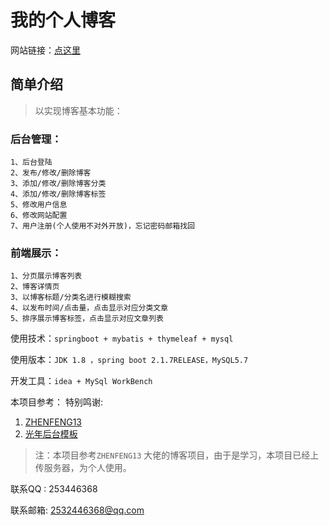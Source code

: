 # 我的个人博客
网站链接：[点这里](http://www.aloneblog.cn)
## 简单介绍
> 以实现博客基本功能：

### 后台管理：
    1、后台登陆
    2、发布/修改/删除博客
    3、添加/修改/删除博客分类
    4、添加/修改/删除博客标签
    5、修改用户信息
    6、修改网站配置
    7、用户注册(个人使用不对外开放)，忘记密码邮箱找回
### 前端展示：
    1、分页展示博客列表
    2、博客详情页
    3、以博客标题/分类名进行模糊搜索
    4、以发布时间/点击量，点击显示对应分类文章
    5、排序展示博客标签，点击显示对应文章列表

使用技术：``springboot + mybatis + thymeleaf + mysql``

使用版本：``JDK 1.8 ，spring boot 2.1.7RELEASE，MySQL5.7``

开发工具：``idea + MySql WorkBench``

本项目参考：
    特别鸣谢: 	

1. [ZHENFENG13](https://github.com/ZHENFENG13)
2. [光年后台模板](https://gitee.com/yinqi/Light-Year-Admin-Using-Iframe)

> 注：本项目参考``ZHENFENG13`` 大佬的博客项目，由于是学习，本项目已经上传服务器，为个人使用。

联系QQ  : 253446368

联系邮箱:  2532446368@qq.com
